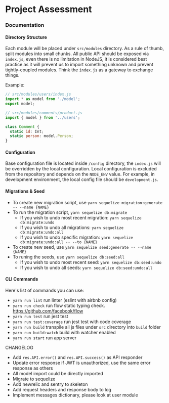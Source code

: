# Project Assessment

### Documentation
#### Directory Structure
Each module will be placed under `src/modules` directory. As a rule of thumb, split modules into small chunks. All public API should be exposed via `index.js`, even there is no limitation in NodeJS, it is considered best practice as it will prevent us to import something unknown and prevent tightly-coupled modules. Think the `index.js` as a gateway to exchange things.

Example:

```js
// src/modules/users/index.js
import * as model from './model';
export model;
```

```js
// src/modules/comments/product.js
import { model } from '../users';

class Comment {
  static id: Int;
  static person: model.Person;
}
```

#### Configuration
Base configuration file is located inside `/config` directory, the `index.js` will be overridden by the local configuration. Local configuration is excluded from the repository and depends on the `NODE_ENV` value. For example, in development environment, the local config file should be `development.js`.

#### Migrations & Seed
- To create new migration script, use `yarn sequelize migration:generate -- --name {NAME}`
- To run the migration script, `yarn sequelize db:migrate`
  * If you wish to undo most recent migration: `yarn sequelize db:migrate:undo`
  * If you wish to undo all migrations: `yarn sequelize db:migrate:undo:all`
  * If you wish to undo specific migration: `yarn sequelize db:migrate:undo:all -- --to {NAME}`
- To create new seed, use `yarn sequelize seed:generate -- --name {NAME}`
- To runing the seeds, use `yarn sequelize db:seed:all`
  * If you wish to undo most recent seed: `yarn sequelize db:seed:undo`
  * If you wish to undo all seeds: `yarn sequelize db:seed:undo:all`

#### CLI Commands
Here's list of commands you can use:
- `yarn run lint` run linter (eslint with airbnb config)
- `yarn run check` run flow static typing check. https://github.com/facebook/flow
- `yarn run test` run jest test
- `yarn run test:coverage` run jest test with code coverage
- `yarn run build` transpile all js files under `src` directory into `build` folder
- `yarn run build:watch` build with watcher enabled
- `yarn run start` run app server

CHANGELOG
- Add `res.API.error()` and `res.API.success()` as API responder
- Update error response if JWT is unauthorized, use the same error response as others
- All model import could be directly imported
- Migrate to sequelize
- Add newrelic and sentry to skeleton
- Add request headers and response body to log
- Implement messages dictionary, please look at user module
